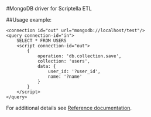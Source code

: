 #MongoDB driver for Scriptella ETL

##Usage example:

    <connection id="out" url="mongodb://localhost/test"/>
    <query connection-id="in">
        SELECT * FROM USERS
        <script connection-id="out">
            {
                operation: 'db.collection.save',
                collection: 'users',
                data: {
                    user_id: '?user_id',
                    name: '?name'
                }
            }
        </script>
    </query>



For additional details see [Reference documentation](https://github.com/scriptella/scriptella-mongodb/wiki/Reference).
